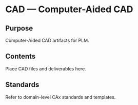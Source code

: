 # CAD — Computer-Aided CAD

## Purpose

Computer-Aided CAD artifacts for PLM.

## Contents

Place CAD files and deliverables here.

## Standards

Refer to domain-level CAx standards and templates.
